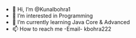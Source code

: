 - 👋 Hi, I’m @Kunalbohra1
- 👀 I’m interested in Programming 
- 🌱 I’m currently learning Java Core & Advanced 
- 📫 How to reach me -Email- kbohra222

<!---
Kunalbohra1/Kunalbohra1 is a ✨ special ✨ repository because its `README.md` (this file) appears on your GitHub profile.
You can click the Preview link to take a look at your changes.
--->
